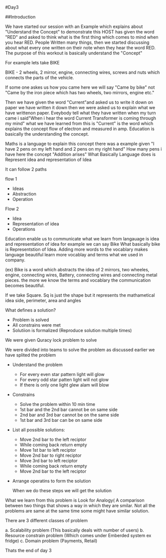 #Day3

##Introduction

We have started our session  with an Example which explains about "Understand the Concept" to demonstrate this HOST has given the word "RED" and asked to think what is the first thing which comes to mind when you hear RED. People Written many things, then we started discussing about what every one written on their note when they hear the word RED. The purpose of this workout is basically understand the "Concept"

For example lets take BIKE

BIKE - 2 wheels, 2 mirror, engine, connecting wires, screws and nuts which connects the parts of the vehicle.

If some one askes us how you came here we will say "Came by bike" not "Came by the iron piece which has two wheels, two mirrors, engine etc."  

Then we have given the word "Current"and asked us to write it down on paper we have written it down then we were asked us to explain what we have writtenon paper. Eveybody tell what they have written when my turn came i said"When i hear the word Current Transformer is coming through my mind" what we have learned from this is "Current" is the word which explains the concept flow of electron and measured in amp. Education is basically the understanding the concept.

Maths is a language to explain this concept there was a example given "I have 2 pens on my left hand and 2 pens on my right hand" How many pens i have here the concept "Addition arises" What Basically Language does is Represent idea and representation of Idea

It can follow 2 paths

flow 1

* Ideas
* Abstraction
* Operation

Flow 2

* Idea 
* Representation of idea
* Operations

Education enable us to communicate what we learn from langauage is idea and representation of idea for example we can say Bike What basically bike is Representstion of Idea. Adding more words to the vocablary makes language beautiful learn more vocablay and terms what we used in company.

(ex) Bike is a word which abstracts the idea of 2 mirrors, two wheeles, engine, connecting wires, Battery, connecting wires and connecting metal pieces. the more we know the terms and vocablary the communication becomes beautiful.

If we take Square. Sq is just the shape but it represents the mathametical idea side, perimeter, area and angles

What defines a solution?

- Problem is solved
- All constrains were met
- Solutiion is formalized (Reproduce solution multiple times)

We were given Quracy lock problem to solve

We were divided into teams to solve the problem as discussed earlier we have splited the problem

* Understand the problem
	- For every even star pattern light will glow
	- For every odd star patten light will not glow
	- If there is only one light glew alam will blow

* Constrains
	- Solve the problem within 10 min time
	- 1st bar and the 2nd bar cannot be on same side
	- 2nd bar and 3rd bar cannot be on the same side
	- 1st bar and 3rd bar can be on same side

* List all possible solutions:

	- Move 2nd bar to the left reciptor
	- While coming back return empty
	- Move 1st bar to left reciptor
	- Move 2nd bar to right reciptor
	- Move 3rd bar to left reciptor
	- While coming back return empty
	- Move 2nd bar to the left reciptor

* Arrange operatins to form the solution

	When we do these steps we will get the solution

What we learn from this problem is Look for Analogy( A comparison between two things that shows a way in which they are smilar. Not all the problems are same at the same time some might have similar solution.

There are 3 different classes of problem

a. Scalability problem (This basically deals with number of users)
b. Resource constrain problem (Which comes under Emberded system ex fridge)
c. Domain problem (Payments, Retail)


Thats the end of day 3
 


